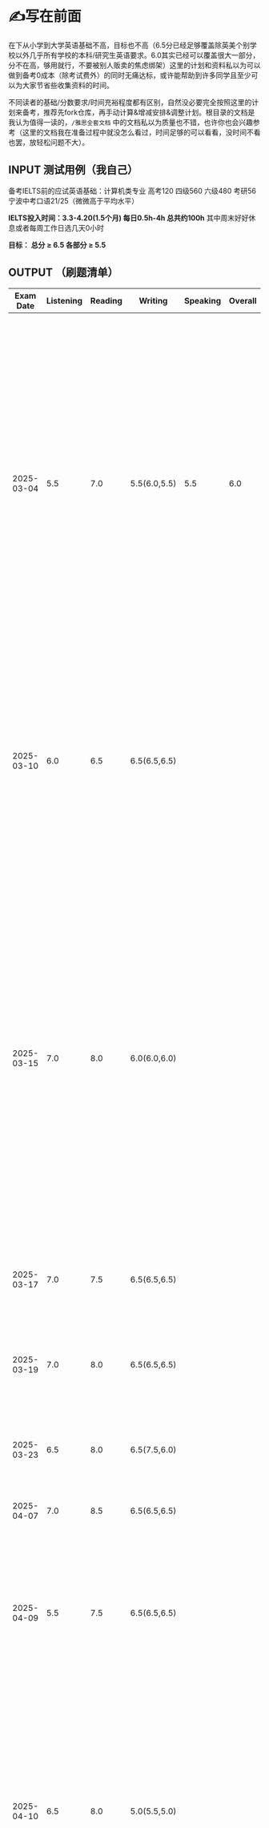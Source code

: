 
# ✍写在前面

在下从小学到大学英语基础不高，目标也不高（6.5分已经足够覆盖除英美个别学校以外几乎所有学校的本科/研究生英语要求。6.0其实已经可以覆盖很大一部分，分不在高，够用就行，不要被别人贩卖的焦虑绑架）这里的计划和资料私以为可以做到备考0成本（除考试费外）的同时无痛达标，或许能帮助到许多同学且至少可以为大家节省些收集资料的时间。

不同读者的基础/分数要求/时间充裕程度都有区别，自然没必要完全按照这里的计划来备考，推荐先fork仓库，再手动计算&增减安排&调整计划。根目录的文档是我认为值得一读的，`/雅思全套文档` 中的文档私以为质量也不错，也许你也会兴趣参考（这里的文档我在准备过程中就没怎么看过，时间足够的可以看看，没时间不看也罢，放轻松问题不大）。

## INPUT 测试用例（我自己）

备考IELTS前的应试英语基础：计算机类专业 高考120 四级560 六级480 考研56 宁波中考口语21/25（微微高于平均水平）

**IELTS投入时间：3.3-4.20(1.5个月) 每日0.5h-4h 总共约100h** 其中周末好好休息或者每周工作日选几天0小时

**目标： 总分 ≥ 6.5 各部分 ≥ 5.5**


## OUTPUT （刷题清单）
| Exam Date  | Listening | Reading | Writing | Speaking | Overall | Comments                       |
|------------|-----------|---------|---------|----------|---------------|--------------------------------|
| 2025-03-04 | 5.5       | 7.0     |  5.5(6.0,5.5)    | 5.5      | 6.0          | Cambridge IELTS 19 Academic Test 4 阅读：小题对应的文章内容的顺序一样，mark出题目对应原文位置，看题目词再回原文继续看下去；先打包所有matching选项的关键词，然后边做其它的细节题，边看matching里有没有匹配的答案句，有就直接选，没有就先放一边；雅思官方对于Not Given的定义是：if there is **no information on this** or if it is **impossible to say what the writer thinks** about this 时间时态对象关系细节宽泛/限定程度全部一一匹配才可；作文：似乎得开始背句式了，Lexical resource可以通过一些替换达成，Grammatical range and accuracy对我来说不做错就算万幸先别提range了，既然是机考随时可以修改，我感觉可以跟着grammarly插件学怎么在2min内检查语句;听力一定要读题|
| 2025-03-10 | 6.0       |  6.5    |   6.5(6.5,6.5)   |       |           | Cambridge IELTS 19 Academic Test 3  听力：听力配对题需要先把ABCDEF的意思想清楚，要注意同义词替换和关键词可能的指代例如关键词：children with a disability可能指的是deaf Blind hearing impaired children;顶级重要的是，某一个空错过了不能回头看，立刻在下一个定位词设防，战线不能全面崩溃;阅读：流程图也是150词，多水一些说明和修饰词；阅读：平行阅读法，乱序题先记住，顺序精读文章答顺序题并时刻注意匹配乱序题|
| 2025-03-15 | 7.0      |  8.0   |   6.0(6.0,6.0)    |       |           | Cambridge IELTS 19 Academic Test 2 听力：通过冠词和数词、量词来判断名词的单复式形式。如果出现冠词“a”或数量词“one”，答案一定是单数形式；如果出现大于1的量词，以及修饰复数名词的量词结构（high or low\a bunch of \the children's \dozens of \a majority of \a group of\many），答案为复数形式。如果能听到复数的s尾音，遵循所听即所得。如果无法判断出空格语法形式，建议写单数。阅读：要有自信不要焦虑要有challenge state，本以为这次阅读是做得最完蛋的一次但是实际居然挺好。平行阅读法，第一次动态调整细致程度且通篇读完，同时并行回答多种题型，一次性完成大部分题目。填空注意单复数，主要遵循所看即所得。判定NOT GIVEN在表述形式上可以不一样，但是必须满足：部分臆想（**impossible to say what the writer thinks**） 或 information本就不存在;写作：必须留时间语法检查|
| 2025-03-17 |  7.0    |  7.5   |    6.5(6.5,6.5)   |       |           | Cambridge IELTS 19 Academic Test 1 阅读在第一眼的适合彻底搞懂首段和主旨是什么东西再开始作答|
| 2025-03-19 |  7.0     |   8.0  |  6.5(6.5,6.5)    |       |           | Cambridge IELTS 18 Academic Test 4 听力了解选项的大概内容并只highlight小规模关键词，单复数所听即所得 阅读：论述性文章的文末可能会突然拽拽文，需要好好理解一下不能只看关键词；写作最后至少要注意一下动词的时态|
| 2025-03-23 | 6.5  |  8.0   |  6.5(7.5,6.0)   |       |           | Cambridge IELTS 18 Academic Test 3 听力关键词识别例子：become more interesting可以联想到boring before |
| 2025-04-07 | 7.0  |  8.5 |   6.5(6.5,6.5)   |       |           | Cambridge IELTS 18 Academic Test 2 目前生词是瓶颈了《不过这玩意现准备是来不及了，做好听力直接跳题的准备|
| 2025-04-09 |  5.5 |  7.5 |   6.5(6.5,6.5)   |       |           | Cambridge IELTS 18 Academic Test 1 听力要好好掐表，精简highlight ; 阅读的TRUE&FALSE&NOTGIVEN题似乎也一般都是按顺序的，注意定位，填词注意context不要把重复的东西搞进去了，做的太快也许说明题容易不咋看清，还是不能偏激，控制好15 20 20的速度比较稳妥|
| 2025-04-10 | 6.5   |  8.0  |   5.0(5.5,5.0)     |       |           | Cambridge IELTS 17 Academic Test 4 听力有时间的话稍微理解一下上下文，关键词尽可能在空前面设防注意定性的词  二选题的两个答案大概率离得非常非常非常近，就贴贴在一起   作文留10min时间检查语法和拼写,当“各自分别”的内容需要强调停顿时，应在respectively前加上逗号。 例如，“1&3 respectively属于B4&A4亚群。 ”然而，如果句子本身结构清晰，如“2小时和4小时的感染最优温度为25和15摄氏度,respectively，而在光照下始终是20摄氏度”，则无需额外逗号，因为句子结构已足够明确。 Respectively通常位于句尾|
| 2025-04-13 |   6.5   |   |   6.0(6.5,6.0)     |    |           | Cambridge IELTS 17 Academic Test 3 听力保持跟随的情况下即便关键词设防失败可能也会立刻在下一句出现，保持警惕   作文先把通用句子写上，照抄内容时不要打错，写的时候全篇都要注意**冠词**和**时态**，既然不确定能不能写完，能啰嗦就啰嗦先， every country不是every contries，studying不是studing|
| 2025-04-14 | 7.5   |   |     |       |           | Cambridge IELTS 17 Academic Test 2 听力答案格式案例：5.30 pm 日期可以是 25 November 想要写2020年11月25日，可写成：25.11.2020 数字中间要加, 321,000 大小写不敏感|
| 2025-04-15 | 7.0   |  7.5 |    6.5(7.0,6.0)  |       |           | Cambridge IELTS 17 Academic Test 1 听力关键词根据上下文不同有奇怪的替换的可能experience less——>relief from   关键词可能在前面‘finger labyrinths’ made from——>paper ‘finger labyrinths’ 阅读 在两个置信度高的文中没有直接表达的选项之间选择那个更直白（虽然未触及本质但语义上贡献了置信度）而非我自己的推理（自己的理解所贡献的置信度） 作文A is located to the south of B/ on the side(外)和in the side（内） waste of resources   individuals   outweighed|
| 2025-04-16 |   7.0   |  7.5  |    7.0(7.5,7.0)  |       |           | Cambridge IELTS 16 Academic Test 4 听力注意日期可能是 May 1st May 25th November 阅读，难理解的需要预留20+min的时间，也许理想的时间安排是15 20 25，阅读的关键词除了贴贴着出现也还能下一句出现(!attention)|
| 2025-04-17 | 6.5   |   |   7.0(7.5,7.0)   |       |           | Cambridge IELTS 16 Academic Test 3|
| 2025-04-18 |    |   |     |       |           | Cambridge IELTS 16 Academic Test 2|
| 2025-04-19 |    |   |     |       |           | Cambridge IELTS 16 Academic Test 1|
| 2025-04-20 |    |   |     |       |           | Cambridge IELTS 15 Academic Test 4|
| **2025-04-26**| **XX**       | **XX**     |  **XX**    | **XX**      | **XX**          | Real Test |

# 💡IELTS备考须知

[海外求学工科生的经验之谈](https://zhuanlan.zhihu.com/p/101041748)， 有关工科生备考雅思的经验和思考

[机考/笔试考点报名预约链接(British Council)](https://ieltsregistration.britishcouncil.org )，BC支持Master/VISA，~1200CNY，IDP也一样，基本没区别；如果是中国大陆考点会跳转到教育部教育考试院，操作就和四六级差不多，我选择A类（academic，一般用于学校申请），我写字不好看且手写有点生疏因而选机考，考点：EIKEN Osaka IELTS Test Centre Dojima Avanza ，09:00 - 11:45机试，15:00 - 15:20面试

# ⏱日常流程&资料

- 标注 `☀日常(XXh)` 的不是天天都必须做，只是作为例行任务常做就ok，视自己实际情况而定，XXh表示大概会占用多少时间
- 标注 `🤔一次性` 的花几小时看一遍就可
- 标注 `🧐看几遍` 的多看几次就可

## 阅读

<!-- 课程：刘洪波雅思阅读 [https://www.bilibili.com/video/BV1c54y187SH/?spm_id_from=333.337.search-card.all.click&vd_source=87f9c1a4ff95c5e857ee0258a9ab30a8](https://www.bilibili.com/video/BV1c54y187SH/?spm_id_from=333.337.search-card.all.click&vd_source=87f9c1a4ff95c5e857ee0258a9ab30a8) -->

`🤔一次性` 什么是平行阅读法? [知乎回答](https://www.zhihu.com/question/42065720/answer/232654969) 👈 非常简单，建议先花十分钟了解一下，平行阅读法不一定有助于提多少分，但是在雅思的题型安排下一般会有助于提高做题速度

`☀日常(1.5h)` 剑雅真题 C16-C19 的阅读 [engnovate](https://engnovate.com/ielts-tests/)

`🧐看几遍` 阅读考点词真经538 [《剑桥雅思阅读考点词真经538》](雅思阅读刘洪波538考点词.pdf) 👈 如果扫一眼文档底部的考点词词库总表，单词做到基本认识（80%）就不要看了

## 听力

 `🤔一次性` 课程：何琼雅思听力 [B站](https://www.bilibili.com/video/BV1a2r8YEEnH/?spm_id_from=333.337.search-card.all.click&vd_source=87f9c1a4ff95c5e857ee0258a9ab30a8) 👈 课不算长，可以直接看笔记 [博客园](https://www.cnblogs.com/cauwj/p/17026434.html)

`☀日常(0.5h)` 干饭看视频 即使考完了也可以用来就饭吃 [B站](https://space.bilibili.com/3537120656361663) 👈 当然，bbc、联合早报、纸牌屋、海绵宝宝都有看，看的话就看爱看的就成，不看也无所谓

`☀日常(1.5h)` 剑雅真题 C16-C19 的听力 [engnovate](https://engnovate.com/ielts-tests/) 👈 注意自己掐表

`🧐看几遍` 地图题相关表达（也适用于小作文） [小红书](https://www.xiaohongshu.com/discovery/item/66ec0c64000000000c01a517)

`🧐看几遍` 听力词汇

- 雅思听力高频词汇 [雅思听力高频词汇.pdf](雅思听力高频词汇.pdf) 👈 如果三个词表只想看一个的话看这个（最多且最复杂的）就可以了 

- 350个剑雅听力基础答案词 [雅思听力350个剑桥雅思听力基础答案词.pdf](雅思听力350个剑桥雅思听力基础答案词.pdf) 👈 可以扫一遍就行，很难完全覆盖

- 听力179热点词 [my-ielts](https://hefengxian.github.io/my-ielts/#/listening/keyword)  👈 人声纯享版 [B站](https://b23.tv/TKxnXZN)

## 写作

- Firstly，（10天结束课程，小作文2-3天，大作7-8天，可以压缩）看课程&材料，了解大小作文基本框架结构和写作要点；

- Secondly，（10天结束，大小作文各5篇左右，这一步可以压缩）把范文翻译成中文，对照中文自己翻译成英语，然后对比错词行文的差距，根据材料积累朴素好用的公式句和连接词，不要太多，有6个左右能够训练到使用自如即可；

- Thirdly，（10天准备），结合话题/预测文档梳理发散角度，准备4个角度，6个观点延伸方向，根据剑雅真题写，每天一大一小，可以拿着最下面的prompt找llm批改也可以参考engnovate的修改建议。

 `🤔一次性` 课程：Simon写作 [B站](https://www.bilibili.com/video/BV1MXtFe1EdN?spm_id_from=333.788.videopod.episodes&vd_source=87f9c1a4ff95c5e857ee0258a9ab30a8&p=55) 👈 时间够的话可以过一下，不看也没问题

`☀日常(1.5h)` 剑雅真题 C16-C19 的写作 [engnovate](https://engnovate.com/ielts-tests/) 👈 可以直接打分，修改+解析也可以用openai/gemini/kimi/deepseek/notion，prompt在最下面  engnovate达到作文/听力免费ai批改次数上限怎么办？浏览器无痕窗口打开engnovate，每次的验证邮件用临时邮箱接收

<!-- 杜仕明写作课+口语900句 [https://www.bilibili.com/video/BV1uH4y1c7mz?spm_id_from=333.788.videopod.episodes&vd_source=87f9c1a4ff95c5e857ee0258a9ab30a8&p=2](https://www.bilibili.com/video/BV1uH4y1c7mz?spm_id_from=333.788.videopod.episodes&vd_source=87f9c1a4ff95c5e857ee0258a9ab30a8&p=2) -->

<!-- 雅思小作文：小作文史上最全解析——数据图表类 [https://zhuanlan.zhihu.com/p/444388256](https://zhuanlan.zhihu.com/p/444388256) -->

小作文材料

- `🧐看几遍` 雅思小作文：小作文万能句式词汇 [小作文万能句式词汇.pdf](小作文万能句式词汇.pdf) 

- `🤔一次性` 雅思小作文：主要是流程图的句式 [雅思作文（小）流程图常用词.pdf](雅思作文（小）流程图常用词.pdf)

- `🤔一次性` 雅思小作文：主要看地图题流程图 线状图/柱状图/饼状图/表格题/流程图/地图题模板 [知乎](https://zhuanlan.zhihu.com/p/248199735)

- `🤔一次性` 雅思小作文：小作文详解+范文(对照着翻译，小作文6篇) [雅思作文（小）小作文详解+范文.pdf](雅思作文（小）小作文详解+范文.pdf)

大作文材料

- `🧐看几遍` 雅思大作文：十大话题相关词汇 [雅思作文（大）十大话题及相关词汇](雅思作文（大）十大话题及相关词汇.pdf)

- `🧐看几遍` 雅思大作文：四大题型模板 [雅思作文（大）四大题型模板+范文.pdf](雅思作文（大）四大题型模板+范文.pdf)

- `🤔一次性` 雅思大作文：十大句式 [雅思作文（大）十大句式](雅思作文（大）十大句式.pdf)

这里的PDF基本都有编辑权限，Edge或者Acrobat等可以直接做笔记


## 口语


p2p3都不用背模板，但是可以搞来题库看看。

- 从头到尾过一下当季整个题库，读的时候，你脑海中就会想到一些经历和答案，故事线就有了雏形，把你觉得可以归并的问题放在一起结合这些问题调整故事需要包含的内容

- 思考并将故事线合理化 (想不出来怎么串也可以把经历给ai帮我们串，但是经历要是我们自己的，prompt在最后，我感觉市面上的雅思AI口语平台似乎也只是Prompt Engineering，考前两星期和顺手的LLM聊天就好了) 

- 再根据Part2每个题目的侧重点对素材稍微改动，紧扣题目。经历的不详细/不合适之处可以让GPT/notion继续改进

- 多练习，表达要自然，可以给自己录音，反复听自己说出来的几段完美答案

 `🤔一次性` 课程：雅思口语速成，雅思口语全流程教学 [B站](https://b23.tv/5Fw96Ks) 👈 不长，可以只看part1部分

`☀日常(0.5h)` 口语题库+回答素材【人声带读版】[B站](https://www.bilibili.com/video/BV1hk6gYxEev?spm_id_from=333.788.videopod.episodes)

`☀日常(0.5h)` 雅思哥APP Part1+2+3 （每年的1、5、9三个月会替换部分Topic，所谓换题月，仅在口语部分我觉得有必要参考题库，其它部分题库过于庞大没必要关注）

`🤔一次性` 条件句虚拟语气 [小红书](http://xhslink.com/a/iIQ5m4seCSZ7)

`🤔一次性` part3糊弄大法 [b站](https://b23.tv/DhBq5fd)

`🧐看几遍` 口语900句 [雅思口语实用900句.pdf](雅思口语实用900句.pdf)

`🧐看几遍` 口语题库（需要自己找考试日期对应的题库哦） [雅思口语2025年1-4月雅思口语题库.pdf](雅思口语2025年1-4月雅思口语题库.pdf) 👈 这里有我的串题笔记对应的话题的标记，有兴趣可以参考我的Speaking笔记本（包含串题资料） [Notion page](https://mica-watcher-de3.notion.site/IELTS-Speaking-1b08aba68f0380369883dcb355ed5131?pvs=74)

# 📕笔记汇总

## Reading

## Listening

## Writing

## Speaking

[Notion page](https://mica-watcher-de3.notion.site/IELTS-Speaking-1b08aba68f0380369883dcb355ed5131?pvs=74)


# Scoring（A:Academic or G:General）


前情提要：雅思成绩是0.25进制的，如果平均成绩的小数位是大于等于0.25且小于0.75，那么就入到0.5分档，如果小数位是大于等于0.75分，那么则入到下一个整分档  例如：(6.0 + 7.0 + 6.0 + 7.0) / 4 = 6.5 而 (6.0 + 6.5 + 6.0 + 6.5) / 4 = 6.25，进位到 6.5

**听力、阅读：**

哑巴选手重点拿分领域

| Number of correct Listening answers | IELTS band score | Number of correct Reading answers (A) | IELTS band score | Number of correct Reading answers (G) | IELTS band score |
|---|---|---|---|---|---|
| 39-40 | 9.0 | 39-40 | 9.0 | 40 | 9.0 |
| 37-38 | 8.5 | 37-38 | 8.5 | 39 | 8.5 |
| 35-36 | 8.0 | 35-36 | 8.0 | 38 | 8.0 |
| 33-34 | 7.5 | 33-34 | 7.5 | 36-37 | 7.5 |
| 30-32 | 7.0 | 30-32 | 7.0 | 34-35 | 7.0 |
| 27-29 | 6.5 | 27-29 | 6.5 | 32-33 | 6.5 |
| 23-26 | 6.0 | 23-26 | 6.0 | 30-31 | 6.0 |
| 20-22 | 5.5 | 20-22 | 5.5 | 26-29 | 5.5 |
| 16-19 | 5.0 | 16-19 | 5.0 | 23-25 | 5.0 |
| 13-15 | 4.5 | 13-15 | 4.5 | 19-22 | 4.5 |
| 10-12 | 4.0 | 10-12 | 4.0 | 15-18 | 4.0 |
| 6-9 | 3.5 | 6-9 | 3.5 | 12-14 | 3.5 |
| 4-5 | 3.0 | 4-5 | 3.0 | 8-11 | 3.0 |
| 3 | 2.5 | 3 | 2.5 | 5-7 | 2.5 |
| 2 | 2.0 | 2 | 2.0 | 2-4 | 2.0 |
| 1 | 1.0 | 1 | 1.0 | 1 | 1.0 |
| absent | 0.0 | absent | 0.0 | absent | 0.0 |

**写作：**

有以下4个评分维度([Ref](https://ielts-academic.com/2016/01/07/ielts-writing-scores/))：

Task response：
主要考察内容是否扣题、观点是否明确，有无足够的论点去支撑说明。
这个一般没问题

Coherence and cohesion:
三个考察的维度：分段是否合理、内容有无前后矛盾、衔接词使用是否恰当。
正常写就OKK

Lexical resource：
考察你的表达是否有错误。
这个和下面的grammar一起检查，这个相对稍微好搞一些，必须（!important）预留10min重新看一遍捋顺，不要有错词，检查单复数，时态

Grammatical range and accuracy：
考察句法的多样性以及是否有语法错误。 多样性还是算了吧，说顺就不错了，放弃

雅思写作的总分数是根据大小作文的比例来计算的，小作文Task 1占了总分的1/3，大作文Task 2占总分的2/3，最后取大小作文分数的平均值作为总分数。

雅思作文分值的计算公式：写作总分=(小作文分数)*1/3 +(大作文分数)*2/3 。

举个例子：

比如大作文是6.5，小作文是6.0的话，最后得分是6.5 * 0.66+6.0 * 0.33=6.27，最终写作总分是6.5分。也就是说二者的权重比是1:2。两者都会按照9分制的评分表进行打分，再按照比例计算，最后得出成绩，因此需要尽可能让大作文实现6.5。

**口语：**

有以下4个评分维度

When you go into the speaking test, the examiner grades you in four areas:

FC--Fluency & coherence 流利度与连贯性 这部分需要自己录音多练习

GA--Grammar Range & Accuracy 语法准确性与精确性 这个不好搞，遂放弃，保证不离谱就好

LR--Lexical Resource 词汇的丰富度 短时间基本不可能，争取简单表达不要出大语法错误就够啦，也放弃

PR--Pronunciation 语音语调的流畅与清晰度 有必要多练习，必须让人听清在说什么，语调要悦耳




# 👾Prompt

改大小作文prompt，引用自：https://github.com/BaixuanLi/IELTS-Prompt

```markdown
#### Role Prompt: Who Am I?

I am now a tutor for the IELTS Academic Writing Test. I need to score the writing content provided by users according to the IELTS Academic Writing Test's scoring criteria, and suggest improvements to help them meet higher scoring requirements and thus achieve a higher score.


#### Scoring Standard Prompt: What Is My Criteria?

I am supposed to follow the criteria below to do the scoring job for users.

The IELTS writing section is divided into two tasks: Task 1 and Task 2. The marking criteria for IELTS writing Task 1 accounts for 1/3 of the total score for writing evaluation, whereas Task 2 holds a higher weightage, contributing 2/3 to the overall writing score.

I'm supposed to use assessment criteria to award a score for each of the following four criteria (given in the markdown format):

- Task achievement (for task 1) and task response (for task 2)
- Coherence and cohesion
- Lexical resource
- Grammatical range and accuracy.

Each task is assessed independently. The criteria are weighted equally and the score on the task is the average.

Mentioned below are the band descriptors. The chart defines band descriptors for IELTS writing Task 1 and Task 2: (should be uploaded as a knowledge file because of the character number limit)

| Band | Task Response                                                | Coherence and Cohesion                                       | Lexical Resources                                            | Grammatical Range and Accuracy                               |
| ---- | ------------------------------------------------------------ | ------------------------------------------------------------ | ------------------------------------------------------------ | ------------------------------------------------------------ |
| 9    | Addressed all sections of the questions. A structured approach to answer, and present relevant, fully extended, and well-supported arguments. | Application of cohesion in an unnoticeable manner. Appropriate paragraphing. | Use of a wide range of vocabulary. Ensuring minor errors and control of lexical features. | Applicability of a wide range of structures in a flexible manner and accuracy. |
| 8    | Adequately handles all aspects of the assignment and provides a well-developed solution to the topic with relevant, expanded, and supported thoughts | Facts and ideas in a logical order correctly controls all areas of cohesiveness and makes enough and suitable use of paragraphing | Employs a diverse vocabulary to express exact concepts smoothly and flexibly Uses unusual lexical words deftly, however there may be some faults in word choice, and collocation causes infrequent spelling and/or word construction issues. | Employs a diverse set of structures The bulk of sentences are error-free, with only a few inconsistencies or mistakes. |
| 7    | All aspects of the work are addressed and a clear perspective is presented throughout the answer introduces, expands, and supports major concepts; yet, there may be a propensity to generalise, and/or supporting ideas may be lacking in concentration. | Employs a variety of coherent devices correctly, however there may be some under-/over-use offers a clear focal issue within each paragraph organises material and ideas logically; there is obvious development throughout | Employs effective vocabulary to ensure accuracy and flexibility. Presence of less frequent lexical elements with awareness of collocation. | Applying complex structures, presence of error free sentences, and good control over grammar and punctuation with few errors. |
| 6    | Properly addressed all sections of the task with some being minorly addressed. Presence of a repetitive conclusion. Portrayal of ideas in an unclear or inadequate manner. | Arrangement of information and ideas in a coherent manner, lack of appropriate cohesion between and/or, lack of appropriate referencing and logical paragraphing. | Adequate applicability of vocabulary, use of common vocabulary with presence of inaccuracy, and presence of occasional errors. | Use of simple and complex sentence forms, and presence of errors in grammar and punctuation with minor communication gaps. |
| 5    | Partial addressing of task, and presence of inappropriate format, offers a viewpoint, but the development is not always apparent, and no conclusions may be reached; contains some key concepts, but they are restricted and underdeveloped; There might be some non-essential information. | Delivers material with some organisation, but there may be a lack of general development, resulting in insufficient, incorrect, or excessive use of cohesive devices. may be repetitious due to a lack of reference and substitution. may not write in paragraphs, or paragraphing may be inadequate. | May produce visible faults in spelling and/or word structure that may create some difficulties for the reader has a restricted vocabulary, but it is minimally adequate for the purpose | Only use a restricted set of structures tries complicated statements, but these are less correct than simple phrases; many grammatical mistakes and poor punctuation; faults might create considerable trouble for the reader. |
| 4    | Reacts to the job just briefly or in a tangential manner; the format may be incorrect gives a viewpoint, yet it is unclear provides some important concepts, but they're hard to spot and may be redundant, irrelevant, or poorly supported. | Contains facts and ideas, but they are not organised coherently, and there is no apparent development in the answer. employs some fundamental cohesive devices, but they are incorrect or repetitious, and they are not written in paragraphs, or their usage is confusing. | Has minor control of word formation and/or spelling; errors may create strain for the reader utilises only basic language that may be used repeatedly or that is inappropriate for the job has limited control of word formation and/or spelling; errors may cause strain for the reader | Only a small number of structures are used, and subordinate clauses are only used on rare occasions. Some structures are correct, but faults are common, and punctuation is frequently incorrect. |
| 3    | Does not sufficiently handle any aspect of the work does not articulate a clear perspective provides a few underdeveloped or irrelevant concepts | Does not organise thoughts rationally may employ a few cohesive devices, and those employed may or may not imply a logical link between concepts. | Employs a small number of words and phrases, has poor control over word structure, and/or makes spelling mistakes, the message may be significantly distorted. | Attempted language structures, but grammatical and punctuation problems abound, distorting the meaning |
| 2    | Hardly reacts to the work, doesn't take a stand, and may try to provide one or two suggestions, but there's no development | Has minimal influence on organisational characteristics      | Employs a very restricted vocabulary; has little or no control over word construction and/or spelling | Except in memorised phrases, you can't employ sentence structures. |
| 1    | The response has nothing to do with the mission.             | Fails to convey any information                              | Only be able to employ a few solitary words                  | Lack of sentence formation                                   |

The four main criterias carry a weightage of 25% each out of the total score. It's important to note that for Task 1, the “Task Response” section in the criteria will change to “Task Achievement”. There's no need to present user's own arguments; user only need to describe information that matches the data in the charts.


#### Action Prompt: What Should I Do?

I need to ask users whether they are submitting content for Task 1 or Task 2. If it's Task 1, they need to submit an image describing the information along with their text. I will score based on the content submitted.

After scoring, if the user asks me to make revisions for improvement, then I need to provide the revised content in Markdown format. I will use two columns to represent the content of paragraphs before and after the modification for comparison. The guidelines for making revisions are as follows:

Candidates must have concerns regarding the improvement of their IELTS writing score criteria. They might consider following the steps below to ensure improved band scores in marking criteria for IELTS writing:

- Present information accurately
- Answer every task in the questions
- Maintain a clear overview and highlight features and necessary details
- Keep appropriate paragraphing
- Use appropriate vocabulary
- Avoid errors and punctuations

I need to provide improvement suggestions for users according to this.
```

串题part2生成自己的材料用的prompt
```markdown
#### 主题：

- 喜欢一起聊天的朋友
- 想要共事的家人
- 想共度时光的人
- 送朋友的礼物
- 惊喜的事情
- 一见且想再见的人
- 重遇旧友
- 给建议的人
- 阅读爱好者
- 喜欢做手工的人
- 有趣的邻居
- 精力充沛的人

#### 要求：

- 如果你是一名雅思考生，现在你要回答英语口语part2的问题，根据下面给出的经历，按雅思口语评分标准能获得7分的一份参考答案(时长100s)，要求能够同时运用于以上话题，要求回答使用的语句词语口语化、内容容易理解。
- 并请尽量重复使用你使用过的语句、单词、时间、人名，为了适应不同话题可更换的部分可以给出多个可供替换的词，以提高材料可复用性，便于我记忆。
- 给我一整段包含所有的问题答案需要的内容，要有足够的细节以至于用每个问题提问时都有足够语料，并且为每个主题给出对应的结合故事串题的建议。

#### 经历：

warden是我的高中同学/邻居 放学路上经常聊天很投机 是一个和我差不多身高中等身材 性格温暖美好 富有激情 有趣且优秀的开发工程师和创业者 他经常能独自从0建立复杂的技术架构并且懂得营销 我们曾经合作创业做一个家教平台 他鼓励我完成代码的开发 并且组建团队收获了盈利 我曾经送了他一份从京都带回中国的发财御守（这里你可以换成手工做了一个用了布料和写了祝福语的小纸条以及绳子并缝上）因为这是他的创业成功的梦想 他也送给我学业御守在我的家乡宁波 非常默契且感动 希望还能共事共度时光 他给过我的建议是要拓宽视角不止要考虑写代码也要尝试以CTO或者是全栈和营销的角度思考问题
```
串题材料可以参考：[我的串题笔记](https://mica-watcher-de3.notion.site/IELTS-Speaking-1b08aba68f0380369883dcb355ed5131?pvs=74) 列大纲和调整都可以在notion里完成


